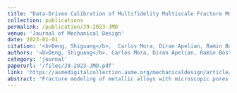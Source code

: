 ```yaml
---
title: "Data-Driven Calibration of Multifidelity Multiscale Fracture Models via Latent Map Gaussian Process"
collection: publications
permalink: /publication/J9-2023-JMD
venue: 'Journal of Mechanical Design'
date: 2023-01-01
citation: '<b>Deng, Shiguang</b>,  Carlos Mora, Diran Apelian, Ramin Bostanabad. <i>Journal of Mechanical Design</i> (2023), 145(1): 011705.'
authors: '<b>Deng, Shiguang</b>, Carlos Mora, Diran Apelian, Ramin Bostanabad'
category: 'journal'
paperurl: '/files/J9-2023-JMD.pdf'
link: 'https://asmedigitalcollection.asme.org/mechanicaldesign/article/145/1/011705/1147508/Data-Driven-Calibration-of-Multifidelity'
abstract: "Fracture modeling of metallic alloys with microscopic pores relies on multiscale damage simulations which typically ignore the manufacturing-induced spatial variabilities in porosity. This simplification is made because of the prohibitive computational expenses of explicitly modeling spatially varying microstructures in a macroscopic part. To address this challenge and open the doors for the fracture-aware design of multiscale materials, we propose a data-driven framework that integrates a mechanistic reduced-order model (ROM) with a calibration scheme based on random processes. Our ROM drastically accelerates direct numerical simulations (DNS) by using a stabilized damage algorithm and systematically reducing the degrees of freedom via clustering. Since clustering affects local strain fields and hence the fracture response, we calibrate the ROM by constructing a multifidelity random process based on latent map Gaussian processes (LMGPs). In particular, we use LMGPs to calibrate the damage parameters of an ROM as a function of microstructure and clustering (i.e., fidelity) level such that the ROM faithfully surrogates DNS. We demonstrate the application of our framework in predicting the damage behavior of a multiscale metallic component with spatially varying porosity. Our results indicate that microstructural porosity can significantly affect the performance of macro-components and hence must be considered in the design process."
---
```


